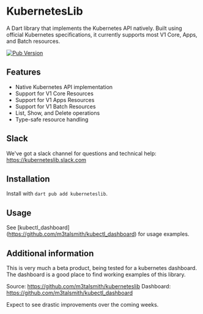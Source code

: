 # KubernetesLib

A Dart library that implements the Kubernetes API natively. Built using official Kubernetes specifications, it currently supports most V1 Core, Apps, and Batch resources.

[![Pub Version](https://img.shields.io/pub/v/kuberneteslib)](https://pub.dev/packages/kuberneteslib)

## Features

- Native Kubernetes API implementation
- Support for V1 Core Resources
- Support for V1 Apps Resources
- Support for V1 Batch Resources
- List, Show, and Delete operations
- Type-safe resource handling

## Slack

We've got a slack channel for questions and technical help: https://kuberneteslib.slack.com

## Installation

Install with `dart pub add kuberneteslib`.

## Usage

See [kubectl_dashboard]
(https://github.com/m3talsmith/kubectl_dashboard) for usage examples.

## Additional information

This is very much a beta product, being tested for a kubernetes dashboard. The dashboard is a good place to find working examples of this library.

Source: https://github.com/m3talsmith/kuberneteslib
Dashboard: https://github.com/m3talsmith/kubectl_dashboard

Expect to see drastic improvements over the coming weeks.
